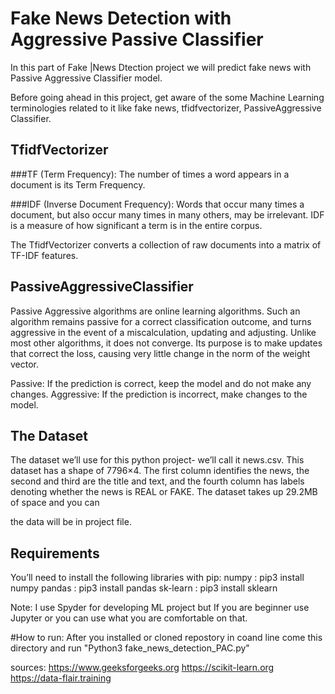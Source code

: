 # Fake News Detection with Aggressive Passive ClassifierIn this part of Fake |News Dtection project we will predict fake news with Passive Aggressive Classifier model. Before going ahead in this project, get aware of thesome Machine Learning terminologies related to it like fake news,tfidfvectorizer, PassiveAggressive Classifier.## TfidfVectorizer###TF (Term Frequency):The number of times a word appears in a document is its Term Frequency.###IDF (Inverse Document Frequency):Words that occur many times a document, but also occur many timesin many others, may be irrelevant. IDF is a measure of howsignificant a term is in the entire corpus.The TfidfVectorizer converts a collection of raw documents into a matrixof TF-IDF features.## PassiveAggressiveClassifierPassive Aggressive algorithms are online learning algorithms. Such analgorithm remains passive for a correct classification outcome,and turns aggressive in the event of a miscalculation, updatingand adjusting. Unlike most other algorithms, it does not converge.Its purpose is to make updates that correct the loss, causing verylittle change in the norm of the weight vector.Passive: If the prediction is correct, keep the model and do not make any changes.Aggressive: If the prediction is incorrect, make changes to the model.## The DatasetThe dataset we’ll use for this python project- we’ll call it news.csv.This dataset has a shape of 7796×4. The first column identifies the news,the second and third are the title and text, and the fourth column haslabels denoting whether the news is REAL or FAKE. The dataset takes up29.2MB of space and you canthe data will be in project file.## RequirementsYou’ll need to install the following libraries with pip:numpy    : pip3 install numpypandas   : pip3 install pandassk-learn : pip3 install sklearnNote: I use Spyder for developing ML project but If you are beginner use Jupyteror you can use what you are comfortable on that.#How to run:After you installed or cloned repostory in coand line come this directory and run "Python3 fake_news_detection_PAC.py"sources:https://www.geeksforgeeks.orghttps://scikit-learn.orghttps://data-flair.training